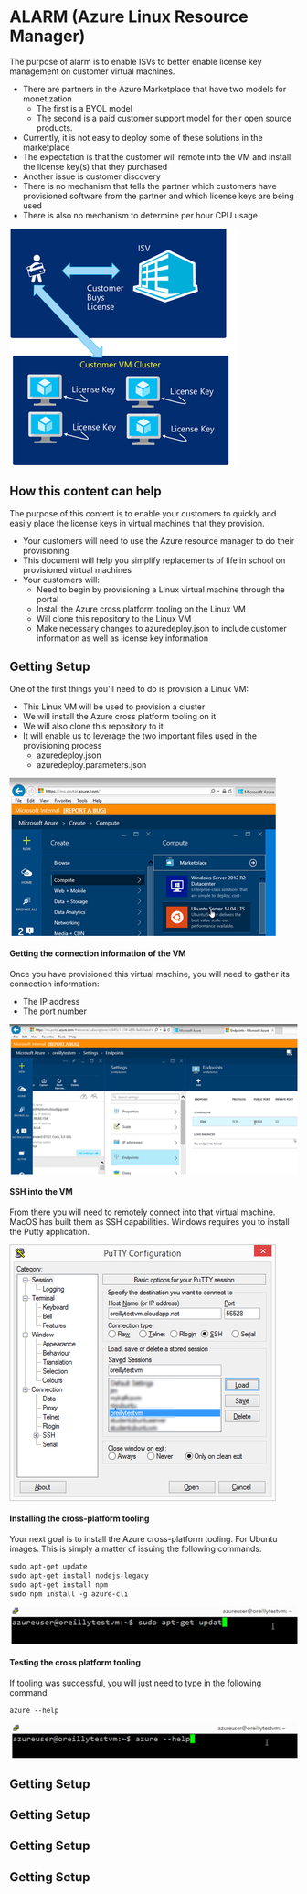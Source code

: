 # ALARM (Azure Linux Resource Manager)

The purpose of alarm is to enable ISVs to better enable license key management on customer virtual machines.

- There are partners in the Azure Marketplace that have two models for monetization
	- The first is a BYOL model 
    - The second is a paid customer support model for their open source products. 
- Currently, it is not easy to deploy some of these solutions in the marketplace 
- The expectation is that the customer will remote into the VM and install the license key(s) that they purchased
- Another issue is customer discovery
- There is no mechanism that tells the partner which customers have provisioned software from the partner and which license keys are being used
- There is also no mechanism to determine per hour CPU usage

![](images/buylicense.png)

## How this content can help

The purpose of this content is to enable your customers to quickly and easily place the license keys in virtual machines that they provision.

- Your customers will need to use the Azure resource manager to do their provisioning
- This document will help you simplify replacements of life in school on provisioned virtual machines
- Your customers will:
	- Need to begin by provisioning a Linux virtual machine through the portal
	- Install the Azure cross platform tooling on the Linux VM
	- Will clone this repository to the Linux VM
	- Make necessary changes to azuredeploy.json to include customer information as well as license key information


## Getting Setup

One of the first things you'll need to do is provision a Linux VM:
- This Linux VM will be used to provision a cluster
- We will install the Azure cross platform tooling on it
- We will also clone this repository to it
- It will enable us to leverage the two important files used in the provisioning process
	- azuredeploy.json
	- azuredeploy.parameters.json


![](images/snap1.png)

#### Getting the connection information of the VM

Once you have provisioned this virtual machine, you will need to gather its connection information:
- The IP address
- The port number

![](images/snap002.png)

#### SSH into the VM

From there you will need to remotely connect into that virtual machine. MacOS has built them as SSH capabilities. Windows requires you to install the Putty application.

![](images/snap003.png)


#### Installing the cross-platform tooling

Your next goal is to install the Azure cross-platform tooling. For Ubuntu images. This is simply a matter of issuing the following commands:

```
sudo apt-get update
sudo apt-get install nodejs-legacy
sudo apt-get install npm
sudo npm install -g azure-cli
``` 

![](images/snap005.png)


#### Testing the cross platform tooling

If tooling was successful, you will just need to type in the following command

````
azure --help
````



![](images/snap006.png)

## Getting Setup


## Getting Setup


## Getting Setup


## Getting Setup


